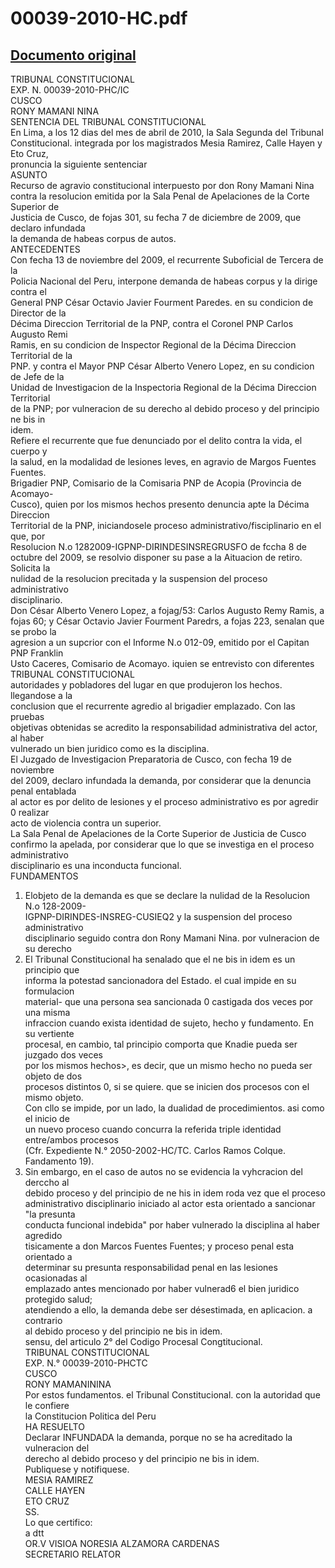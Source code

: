 
00039-2010-HC.pdf
=================
  
[Documento original](https://tc.gob.pe/jurisprudencia/2010/00039-2010-HC.pdf)  
---  
TRIBUNAL CONSTITUCIONAL  
EXP. N. 00039-2010-PHC/IC  
CUSCO  
RONY MAMANI NINA  
SENTENCIA DEL TRIBUNAL CONSTITUCIONAL  
En Lima, a los 12 dias del mes de abril de 2010, la Sala Segunda del Tribunal  
Constitucional. integrada por los magistrados Mesia Ramirez, Calle Hayen y Eto Cruz,  
pronuncia la siguiente sentenciar  
ASUNTO  
Recurso de agravio constitucional interpuesto por don Rony Mamani Nina  
contra la resolucion emitida por la Sala Penal de Apelaciones de la Corte Superior de  
Justicia de Cusco, de fojas 301, su fecha 7 de diciembre de 2009, que declaro infundada  
la demanda de habeas corpus de autos.  
ANTECEDENTES  
Con fecha 13 de noviembre del 2009, el recurrente Suboficial de Tercera de la  
Policia Nacional del Peru, interpone demanda de habeas corpus y la dirige contra el  
General PNP César Octavio Javier Fourment Paredes. en su condicion de Director de la  
Décima Direccion Territorial de la PNP, contra el Coronel PNP Carlos Augusto Remi  
Ramis, en su condicion de Inspector Regional de la Décima Direccion Territorial de la  
PNP. y contra el Mayor PNP César Alberto Venero Lopez, en su condicion de Jefe de la  
Unidad de Investigacion de la Inspectoria Regional de la Décima Direccion Territorial  
de la PNP; por vulneracion de su derecho al debido proceso y del principio ne bis in  
idem.  
Refiere el recurrente que fue denunciado por el delito contra la vida, el cuerpo y  
la salud, en la modalidad de lesiones leves, en agravio de Margos Fuentes Fuentes.  
Brigadier PNP, Comisario de la Comisaria PNP de Acopia (Provincia de Acomayo-  
Cusco), quien por los mismos hechos presento denuncia apte la Décima Direccion  
Territorial de la PNP, iniciandosele proceso administrativo/fisciplinario en el que, por  
Resolucion N.o 1282009-IGPNP-DIRINDESINSREGRUSFO de fccha 8 de  
octubre del 2009, se resolvio disponer su pase a la Aituacion de retiro. Solicita la  
nulidad de la resolucion precitada y la suspension del proceso administrativo  
disciplinario.  
Don César Alberto Venero Lopez, a fojag/53: Carlos Augusto Remy Ramis, a  
fojas 60; y César Octavio Javier Fourment Paredrs, a fojas 223, senalan que se probo la  
agresion a un supcrior con el Informe N.o 012-09, emitido por el Capitan PNP Franklin  
Usto Caceres, Comisario de Acomayo. iquien se entrevisto con diferentes  
TRIBUNAL CONSTITUCIONAL  
autoridades y pobladores del lugar en que produjeron los hechos. llegandose a la  
conclusion que el recurrente agredio al brigadier emplazado. Con las pruebas  
objetivas obtenidas se acredito la responsabilidad administrativa del actor, al haber  
vulnerado un bien juridico como es la disciplina.  
El Juzgado de Investigacion Preparatoria de Cusco, con fecha 19 de noviembre  
del 2009, declaro infundada la demanda, por considerar que la denuncia penal entablada  
al actor es por delito de lesiones y el proceso administrativo es por agredir 0 realizar  
acto de violencia contra un superior.  
La Sala Penal de Apelaciones de la Corte Superior de Justicia de Cusco  
confirmo la apelada, por considerar que lo que se investiga en el proceso administrativo  
disciplinario es una inconducta funcional.  
FUNDAMENTOS  
1. Elobjeto de la demanda es que se declare la nulidad de la Resolucion N.o 128-2009-  
IGPNP-DIRINDES-INSREG-CUSIEQ2 y la suspension del proceso administrativo  
disciplinario seguido contra don Rony Mamani Nina. por vulneracion de su derecho  
2. El Tribunal Constitucional ha senalado que el ne bis in idem es un principio que  
informa la potestad sancionadora del Estado. el cual impide en su formulacion  
material- que una persona sea sancionada 0 castigada dos veces por una misma  
infraccion cuando exista identidad de sujeto, hecho y fundamento. En su vertiente  
procesal, en cambio, tal principio comporta que Knadie pueda ser juzgado dos veces  
por los mismos hechos>, es decir, que un mismo hecho no pueda ser objeto de dos  
procesos distintos 0, si se quiere. que se inicien dos procesos con el mismo objeto.  
Con cllo se impide, por un lado, la dualidad de procedimientos. asi como el inicio de  
un nuevo proceso cuando concurra la referida triple identidad entre/ambos procesos  
(Cfr. Expediente N.° 2050-2002-HC/TC. Carlos Ramos Colque. Fandamento 19).  
3. Sin embargo, en el caso de autos no se evidencia la vyhcracion del derccho al  
debido proceso y del principio de ne his in idem roda vez que el proceso  
administrativo disciplinario iniciado al actor esta orientado a sancionar "la presunta  
conducta funcional indebida" por haber vulnerado la disciplina al haber agredido  
tisicamente a don Marcos Fuentes Fuentes; y  proceso penal esta orientado a  
determinar su presunta responsabilidad penal en las lesiones ocasionadas al  
emplazado antes mencionado por haber vulnerad6 el bien juridico protegido salud;  
atendiendo a ello, la demanda debe ser désestimada, en aplicacion. a contrario  
al debido proceso y del principio ne bis in idem.  
sensu, del articulo 2° del Codigo Procesal Congtitucional.  
TRIBUNAL CONSTITUCIONAL  
EXP. N.° 00039-2010-PHCTC  
CUSCO  
RONY MAMANININA  
Por estos fundamentos. el Tribunal Constitucional. con la autoridad que le confiere  
la Constitucion Politica del Peru  
HA RESUELTO  
Declarar INFUNDADA la demanda, porque no se ha acreditado la vulneracion del  
derecho al debido proceso y del principio ne bis in idem.  
Publiquese y notifiquese.  
MESIA RAMIREZ  
CALLE HAYEN  
ETO CRUZ  
SS.  
Lo que certifico:  
a dtt  
OR.V VISIOA NORESIA ALZAMORA CARDENAS  
SECRETARIO RELATOR